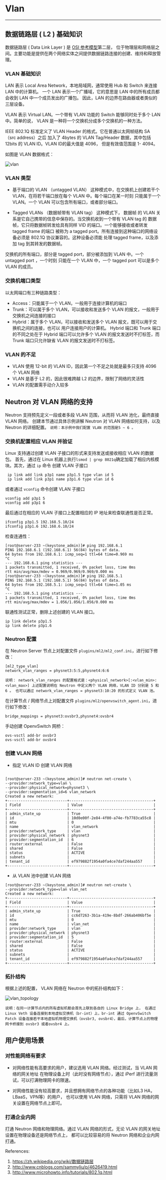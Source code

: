 # Vlan

----

## 数据链路层 ( L2 ) 基础知识

 数据链路层 ( Data Link Layer ) 是 [OSI 参考模型](https://zh.wikipedia.org/wiki/OSI%E6%A8%A1%E5%9E%8B)第二层，
位于物理层和网络层之间。主要功能是提供在两个网络实体之间提供数据链路连接的创建、维持和释放管理。 

### VLAN 基础知识

 LAN 表示 Local Area Network，本地局域网，通常使用 Hub 和 Switch 来连接 LAN 中的计算机。
一个 LAN 表示一个广播域，它的意思是 LAN 中的所有成员都会收到 LAN 中一个成员发出的广播包。
因此，LAN 的边界在路由器或者类似的三层设备。

 VLAN 表示 Virtual LAN。一个带有 VLAN 功能的 Switch 能够同时处于多个 LAN 中。简单的说，
VLAN 是一种将一个交换机分成多个交换机的一种方法。

 IEEE 802.1Q 标准定义了 VLAN Header 的格式。它在普通以太网帧结构 SA （src address）之后
加入了 4bytes 的 VLAN Tag/Header 数据，其中包括 12bits 的 VLAN ID。VLAN ID的最大值是 4096，
但是有效值范围是 1- 4094。

 如图是 VLAN 数据格式：

 ![vlan][1]

### VLAN 类型

 - 基于端口的 VLAN （untagged VLAN）
 这种模式中，在交换机上创建若干个 VLAN，在将若干端口放在每个 VLAN 中。每个端口在某一时刻
只能属于一个 VLAN。一个 VLAN 可以包含所有端口，或者部分端口。

 - Tagged VLANs （数据帧带有 VLAN tag）
这种模式下， 数据帧 的 VLAN 关系是它自己携带的信息中保存的。当交换机收到一个带有 VLAN tag
的 数据帧，它只将数据帧转发给具有同样 VID 的端口。一个能够接收或者转发 tagged frame 的端口
被称为 a tagged port。所有连接到这种端口的网络设备必须是 802.1Q 协议兼容的。这种设备必须能
处理 tagged frame，以及添加 tag 到其转发的数据帧。

 交换机的所有端口，部分是 tagged port，部分被添加到 VLAN 中。一个 untagged port ，一个时刻
只能在一个 VLAN 中，一个 tagged port 可以是多个 VLAN 的成员。

### 交换机端口类型

 以太网端口有三种链路类型：

- Access：只能属于一个 VLAN，一般用于连接计算机的端口
- Trunk：可以属于多个 VLAN，可以接收和发送多个 VLAN 的报文，一般用于交换机之间连接的接口
- Hybrid：属于多个 VLAN，可以接收和发送多个 VLAN 报文，既可以用于交换机之间的连接，也可以
用户连接用户的计算机。 Hybrid 端口和 Trunk 端口的不同之处在于 Hybrid 端口可以允许多个 VLAN 
的报文发送时不打标签，而 Trunk 端口只允许缺省 VLAN 的报文发送时不打标签。


### VLAN 的不足

- VLAN 使用 12-bit 的 VLAN ID，因此第一个不足之处就是最多只支持 4096 个 VLAN 网络
- VLAN 是基于 L2 的，因此很难跨越 L2 的边界，限制了网络的灵活性
- VLAN 的配置需手动介入较多

## Neutron 对 VLAN 网络的支持

 Neutron 支持预先定义一段或者多段 VLAN 范围，从而将 VLAN 池化，最终直接 VLAN 网络。
创建本节通过具体示例讲解 Neutron 对 VLAN 网络如何支持，以及 Neutron 的详细配置。
`说明：本示例中我们配置 VLAN 的范围是5 ~ 6 。`

### 交换机配置相应 VLAN 并验证

 Linux 支持通过创建 VLAN 子接口的形式来支持发送或接收相应 VLAN 的数据包。
首先，通过在 Linux 机器上执行`lsmod | grep 8021q`确定加载了相应内核模块。其次，通过 `ip` 命令
创建 VLAN 子接口

```
 ip link add link p3p1 name p3p1.5 type vlan id 5
 ip link add link p3p1 name p3p1.6 type vlan id 6
```

或者通过 `vconfig` 命令创建 VLAN 子接口

```
vconfig add p3p1 5
vconfig add p3p1 6
```
最后通过在相应的 VLAN 子接口上配置相应的 IP 地址来检查联通性是否正常。

```
ifconfig p3p1.5 192.168.5.10/24
ifconfig p3p1.6 192.168.6.10/24
```

检查连通性：
```
[root@server-233 ~(keystone_admin)]# ping 192.168.6.1
PING 192.168.6.1 (192.168.6.1) 56(84) bytes of data.
64 bytes from 192.168.6.1: icmp_seq=1 ttl=64 time=0.969 ms
^C
--- 192.168.6.1 ping statistics ---
1 packets transmitted, 1 received, 0% packet loss, time 0ms
rtt min/avg/max/mdev = 0.969/0.969/0.969/0.000 ms
[root@server-233 ~(keystone_admin)]# ping 192.168.5.1
PING 192.168.5.1 (192.168.5.1) 56(84) bytes of data.
64 bytes from 192.168.5.1: icmp_seq=1 ttl=64 time=1.05 ms
^C
--- 192.168.5.1 ping statistics ---
1 packets transmitted, 1 received, 0% packet loss, time 0ms
rtt min/avg/max/mdev = 1.056/1.056/1.056/0.000 ms
```

联通性测试正常，删除上述创建的 VLAN 接口。

```
ip link delete p3p1.5
ip link delete p3p1.6
```

### Neutron 配置

 在 Neutron Server 节点上对配置文件 `plugins/ml2/ml2_conf.ini`，进行如下修改：

```
[ml2_type_vlan]
network_vlan_ranges = physnet3:5:5,physnet4:6:6
```

`说明：
network_vlan_ranges 的配置格式是：<physical_network>[:<vlan_min>:<vlan_max>]
上述配置说明在 Neutron 中定义两个 VLAN 网络，VLAN ID 分别是 5 和 6 。
也可以通过 network_vlan_ranges = physnet3:10:20 的形式定义 VLAN 池。`

 在计算节点 / 网络节点上对配置文件 `plugins/ml2/openvswitch_agent.ini`，进行如下修改：

```
bridge_mappings = physnet3:ovsbr3,physnet4:ovsbr4
```

手动创建 OpenvSwitch 网桥：

```
ovs-vsctl add-br ovsbr3
ovs-vsctl add-br ovsbr4
```

### 创建 VLAN 网络

 - 指定 VLAN ID 创建 VLAN 网络

```

[root@server-233 ~(keystone_admin)]# neutron net-create \
--provider:network_type=vlan \
--provider:physical_network=physnet3 \
--provider:segmentation_id=6 vlan_network
Created a new network:
+---------------------------+--------------------------------------+
| Field                     | Value                                |
+---------------------------+--------------------------------------+
| admin_state_up            | True                                 |
| id                        | 10d0e00f-2e84-4f00-a74e-fb7783ca55c8 |
| mtu                       | 0                                    |
| name                      | vlan_network                         |
| provider:network_type     | vlan                                 |
| provider:physical_network | physnet3                             |
| provider:segmentation_id  | 6                                    |
| router:external           | False                                |
| shared                    | False                                |
| status                    | ACTIVE                               |
| subnets                   |                                      |
| tenant_id                 | ef979882f1954a0fa4ce7daf244aa557     |
+---------------------------+--------------------------------------+
```

 - 从 VLAN 池中创建 VLAN 网络

```
[root@server-233 ~(keystone_admin)]# neutron net-create \
--provider:network_type=vlan vlan_net
Created a new network:
+---------------------------+--------------------------------------+
| Field                     | Value                                |
+---------------------------+--------------------------------------+
| admin_state_up            | True                                 |
| id                        | cc6d7263-3b1a-419e-8bdf-266ab406bf5e |
| mtu                       | 0                                    |
| name                      | vlan_net                             |
| provider:network_type     | vlan                                 |
| provider:physical_network | physnet3                             |
| provider:segmentation_id  | 5                                    |
| router:external           | False                                |
| shared                    | False                                |
| status                    | ACTIVE                               |
| subnets                   |                                      |
| tenant_id                 | ef979882f1954a0fa4ce7daf244aa557     |
+---------------------------+--------------------------------------+
```

### 拓扑结构

根据上述的配置， VLAN 网络在 Neutron 中的拓扑结构如下：


 ![vlan_topology][2]

`说明：在同一计算节点内的所有虚拟机都会首先上联到各自的 Linux Bridge 上，
在通过 Linux Veth 设备连接到本地虚拟交换机（br-int）上，br-int 通过 OpenvSwitch Patch
设备连接若干本地虚拟机物理交换机（ovsbr3, ovsbr4），最后，计算节点上的物理网卡桥接到 ovsbr3 或者ovsbr4 上。
`

## 用户使用场景

### 对性能网络有要求

 - 对网络性能有高要求的用户，建议选用 VLAN 网络。经过测试，当 VLAN 网络的网关地址
在物理设备上时（此时没有网络节点），通过 iPerf 进行流量测试，可以打满物理网卡的限速。

 - 对网络性能没有较高要求，并且想拥有网络节点的各种功能（比如L3 HA，LBaaS，VPN等）的用户，
也可以使用 VLAN 网络，只需将 VLAN 网络的网关设置在网络节点上即可。


### 打通企业内网

 打通 Neutron 网络和物理网络。通过 VLAN 网络的形式，无论 VLAN 的网关地址设置在物理设备还是网络节点上，
都可以比较容易的将 Neutron 网络和企业内网打通。


References:

1. https://zh.wikipedia.org/wiki/数据链路层
2. http://www.cnblogs.com/sammyliu/p/4626419.html
3. http://www.microhowto.info/tutorials/802.1q.html



[1]: ../../images/architecture/vlan.png
[2]: ../../images/architecture/vlan_topology.png
